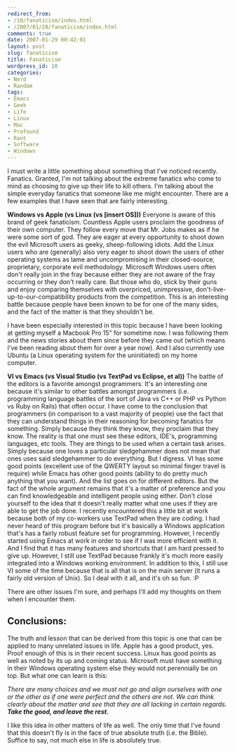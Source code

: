 ```yaml
---
redirect_from:
- /10/fanaticism/index.html
- /2007/01/28/fanaticism/index.html
comments: true
date: 2007-01-29 00:42:01
layout: post
slug: fanaticism
title: Fanaticism
wordpress_id: 10
categories:
- Nerd
- Random
tags:
- Emacs
- Geek
- Life
- Linux
- Mac
- Profound
- Rant
- Software
- Windows
---
```


I must write a little something about something that I've noticed recently.  Fanatics.  Granted, I'm not talking about the extreme fanatics who come to mind as choosing to give up their life to kill others.  I'm talking about the simple everyday fanatics that someone like me might encounter.  There are a few examples that I have seen that are fairly interesting.

**Windows vs Apple (vs Linux (vs [insert OS]))**
Everyone is aware of this brand of geek fanaticism.  Countless Apple users proclaim the goodness of their own computer.  They follow every move that Mr. Jobs makes as if he were some sort of god.  They are eager at every opportunity to shoot down the evil Microsoft users as geeky, sheep-following idiots.  Add the Linux users who are (generally) also very eager to shoot down the users of other operating systems as lame and uncompromising in their closed-source, proprietary, corporate evil methodology.  Microsoft Windows users often don't really join in the fray because either they are not aware of the fray occurring or they don't really care.  But those who do, stick by their guns and enjoy comparing themselves with overpriced, unimpressive, don't-live-up-to-our-compatibility products from the competition.  This is an interesting battle because people have been known to be for one of the many sides, and the fact of the matter is that they shouldn't be.

I have been especially interested in this topic because I have been looking at getting myself a Macbook Pro 15" for sometime now.  I was following them and the news stories about them since before they came out (which means I've been reading about them for over a year now).  And I also currently use Ubuntu (a Linux operating system for the uninitiated) on my home computer.

**VI vs Emacs (vs Visual Studio (vs TextPad vs Eclipse, et al))**
The battle of the editors is a favorite amongst programmers.  It's an interesting one because it's similar to other battles amongst programmers (i.e. programming language battles of the sort of Java vs C++ or PHP vs Python vs Ruby on Rails) that often occur.  I have come to the conclusion that programmers (in comparison to a vast majority of people) use the fact that they can understand things in their reasoning for becoming fanatics for something.  Simply because they think they know, they proclaim that they know.  The reality is that one must see these editors, IDE's, programming languages, etc tools.  They are things to be used when a certain task arises.  Simply because one loves a particular sledgehammer does not mean that ones uses said sledgehammer to do everything.  But I digress.  VI has some good points (excellent use of the QWERTY layout so minimal finger travel is require) while Emacs has other good points (ability to do pretty much anything that you want).  And the list goes on for different editors.  But the fact of the whole argument remains that it's a matter of preference and you can find knowledgeable and intelligent people using either.  Don't close yourself to the idea that it doesn't really matter what one uses if they are able to get the job done.  I recently encountered this a little bit at work because both of my co-workers use TextPad when they are coding.  I had never heard of this program before but it's basically a Windows application that's has a fairly robust feature set for programming.  However, I recently started using Emacs at work in order to see if I was more efficient with it.  And I find that it has many features and shortcuts that I am hard pressed to give up.  However, I still use TextPad because frankly it's much more easily integrated into a Windows working environment.  In addition to this, I still use VI some of the time because that is all that is on the main server (it runs a fairly old version of Unix).  So I deal with it all, and it's oh so fun.  :P



There are other issues I'm sure, and perhaps I'll add my thoughts on them when I encounter them.




## Conclusions:


The truth and lesson that can be derived from this topic is one that can be applied to many unrelated issues in life.  Apple has a good product, yes.  Proof enough of this is in their recent success.  Linux has good points as well as noted by its up and coming status.  Microsoft must have something in their Windows operating system else they would not perennially be on top.  But what one can learn is this: 

_There are many choices and we must not go and align ourselves with one or the other as if one were perfect and the others are not.  We can think clearly about the matter and see that they are all lacking in certain regards.  **Take the good, and leave the rest.**_  

I like this idea in other matters of life as well.  The only time that I've found that this doesn't fly is in the face of true absolute truth (i.e. the Bible).  Suffice to say, not much else in life is absolutely true.


